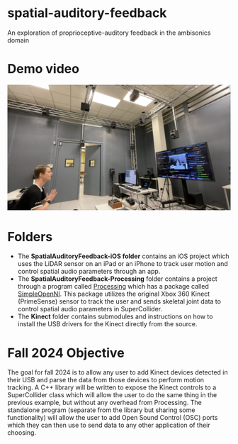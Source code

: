 # spatial-auditory-feedback
An exploration of proprioceptive-auditory feedback in the ambisonics domain

# Demo video
[![Spatial Auditory Feedback](docs/DemoVideoThumbnail.png)](https://www.youtube.com/watch?v=S3In-TOWEvI "Spatial Auditory Feedback")

# Folders
- The **SpatialAuditoryFeedback-iOS folder** contains an iOS project which uses the LiDAR sensor on an iPad or an iPhone to track user motion and control spatial audio parameters through an app.
- The **SpatialAuditoryFeedback-Processing** folder contains a project through a program called [Processing](https://processing.org/) which has a package called [SimpleOpenNI](https://github.com/totovr/SimpleOpenNI). This package utilizes the original Xbox 360 Kinect (PrimeSense) sensor to track the user and sends skeletal joint data to control spatial audio parameters in SuperCollider.
- The **Kinect** folder contains submodules and instructions on how to install the USB drivers for the Kinect directly from the source.

# Fall 2024 Objective
The goal for fall 2024 is to allow any user to add Kinect devices detected in their USB and parse the data from those devices to perform motion tracking. A C++ library will be written to expose the Kinect controls to a SuperCollider class which will allow the user to do the same thing in the previous example, but without any overhead from Processing. The standalone program (separate from the library but sharing some functionality) will allow the user to add Open Sound Control (OSC) ports which they can then use to send data to any other application of their choosing.
